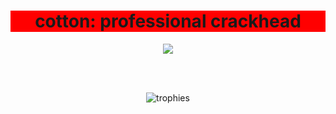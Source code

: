 <h1 align="center">cotton: professional crackhead</h1>

<div align="center">
  <img src="https://github-readme-stats.vercel.app/api?username=cosmicthemethhead&show_icons=true&hide_title=true&card_width=400px&theme=radical">
  </img>
</div>

<br><br>

<div align="center">
  <img alt="trophies" src="https://github-profile-trophy.vercel.app/?username=cosmicthemethhead&margin-w=15&no-frame=false&theme=radical">
  </img>
</div>

<style>
h1{
  background-color: red;
}
</style>
